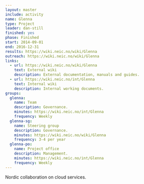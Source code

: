 ```yaml
---
layout: master
include: activity
name: Glenna
type: Project
leader: dan-still
finished: yes
phase: Finished
start: 2014-09-01
end: 2016-12-31
results: https://wiki.neic.no/wiki/Glenna
outreach: https://wiki.neic.no/wiki/Glenna
links:
  - url: https://wiki.neic.no/wiki/Glenna
    text: External wiki
    description: External documentation, manuals and guides.
  - url: https://wiki.neic.no/int/Glenna
    text: Internal wiki
    description: Internal working documents.
groups:
  glenna:
    name: Team
    description: Governance.
    minutes: https://wiki.neic.no/int/Glenna
    frequency: Weekly
  glenna-sg:
    name: Steering group
    description: Governance.
    minutes: https://wiki.neic.no/wiki/Glenna
    frequency: 3-4 per year
  glenna-po:
    name: Project office
    description: Management.
    minutes: https://wiki.neic.no/int/Glenna
    frequency: Weekly
---
```

Nordic collaboration on cloud services.
